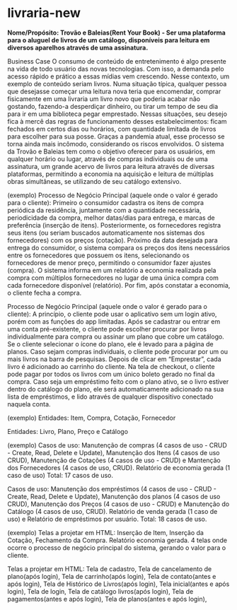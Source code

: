 # livraria-new

<b>Nome/Propósito: Trovão e Baleias(Rent Your Book) - Ser uma plataforma para o aluguel de livros de um catálogo, disponíveis para leitura em diversos aparelhos através de uma assinatura.</b>
 
Business Case O consumo de conteúdo de entretenimento é algo presente na vida de todo usuário das novas tecnologias. Com isso, a demanda pelo acesso rápido e prático a essas mídias vem crescendo. Nesse contexto, um exemplo de conteúdo seriam livros. Numa situação típica, qualquer pessoa que desejasse começar uma leitura nova teria que encomendar, comprar fisicamente em uma livraria um livro novo que poderia acabar não gostando, fazendo-a desperdiçar dinheiro, ou tirar um tempo de seu dia para ir em uma biblioteca pegar emprestado. Nessas situações, seu desejo fica à mercê das regras de funcionamento desses estabelecimentos: ficam fechados em certos dias ou horários, com quantidade limitada de livros para escolher para sua posse. Graças a pandemia atual, esse processo se torna ainda mais incômodo, considerando os riscos envolvidos. O sistema da Trovão e Baleias tem como o objetivo oferecer para os usuários, em qualquer horário ou lugar, através de compras individuais ou de uma assinatura, um grande acervo de livros para leitura através de diversas plataformas, permitindo a economia na aquisição e leitura de múltiplas obras simultâneas, se utilizando de seu catálogo extensivo. 
 
 (exemplo) Processo de Negócio Principal (aquele onde o valor é gerado para o cliente): 
Primeiro o consumidor cadastra os itens de compra periódica da residência, juntamente com a quantidade necessária, periodicidade da compra, melhor datas/dias para entrega, e marcas de preferência (inserção de itens). Posteriormente, os fornecedores registra seus itens (ou seriam buscados automaticamente nos sistemas dos fornecedores) com os preços (cotação). Próximo da data desejada para entrega do consumidor, o sistema compara os preços dos itens necessários entre os fornecedores que possuem os itens, selecionando os fornecedores de menor preço, permitindo o consumidor fazer ajustes (compra). O sistema informa em um relatório a economia realizada pela compra com múltiplos fornecedores no lugar de uma única compra com cada fornecedore disponível (relatório). Por fim, após constatar a economia, o cliente fecha a compra. 
 
Processo de Negócio Principal (aquele onde o valor é gerado para o cliente): A princípio, o cliente pode usar o aplicativo sem um login ativo, porém com as funções do app limitadas. Após se cadastrar ou entrar em uma conta pré-existente, o cliente pode escolher procurar por livros individualmente para compra ou  assinar um plano que cobre um catálogo. Se o cliente selecionar o ícone do plano, ele é levado para a página de planos. Caso sejam compras individuais, o cliente pode procurar por um ou mais livros na barra de pesquisas. Depois de clicar em “Emprestar”, cada livro é adicionado ao carrinho do cliente. Na tela de checkout, o cliente pode pagar por todos os livros com um único boleto gerado no final da compra. Caso seja um empréstimo feito com o plano ativo, se o livro estiver dentro do catálogo do plano, ele será automaticamente adicionado na sua lista de empréstimos, e lido através de qualquer dispositivo conectado naquela conta. 
 
(exemplo) Entidades: Item, Compra, Cotação, Fornecedor
 
Entidades: Livro, Plano, Preço e Catálogo
 
(exemplo) Casos de uso: Manutenção de compras (4 casos de uso - CRUD - Create, Read, Delete e Update), Manutenção dos Itens (4 casos de uso CRUD), Manutenção de Cotações (4 casos de uso - CRUD) e Mantenção dos Fornecedores (4 casos de uso, CRUD). Relatório de economia gerada (1 caso de uso) Total: 17 casos de uso.
 
Casos de uso: Manutenção dos empréstimos (4 casos de uso - CRUD - Create, Read, Delete e Update), Manutenção dos planos (4 casos de uso CRUD), Manutenção dos Preços (4 casos de uso - CRUD) e Manutenção do Catálogo (4 casos de uso, CRUD). Relatório de venda gerada (1 caso de uso) e Relatório de empréstimos por usuário. Total: 18 casos de uso.
 
(exemplo) Telas a projetar em HTML: Inserção de Item, Inserção da Cotação, Fechamento da Compra. Relatório economia gerada. 4 telas onde ocorre o processo de negócio principal do sistema, gerando o valor para o cliente.

Telas a projetar em HTML: Tela de cadastro, Tela de cancelamento de plano(após login), Tela de carrinho(após login), Tela de contato(antes e após login), Tela de Histórico de Livros(após login), Tela inicial(antes e após login), Tela de login, Tela de catálogo livros(após login), Tela de pagamentos(antes e após login), Tela de planos(antes e após login),

